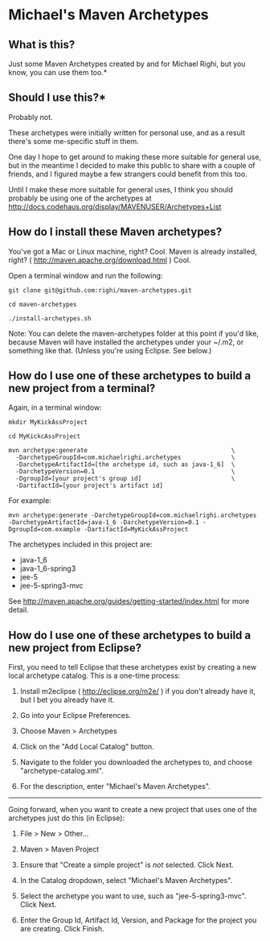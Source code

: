 Michael's Maven Archetypes
==========================

What is this?
-------------
Just some Maven Archetypes created by and for Michael Righi, but you know, you can use them too.*


Should I use this?*
------------------
Probably not.  

These archetypes were initially written for personal use, and as a result there's some me-specific stuff in them.

One day I hope to get around to making these more suitable for general use, but in the meantime I decided to make this
public to share with a couple of friends, and I figured maybe a few strangers could benefit from this too.

Until I make these more suitable for general uses, I think you should probably be using one of the archetypes
at http://docs.codehaus.org/display/MAVENUSER/Archetypes+List


How do I install these Maven archetypes?
----------------------------------------
You've got a Mac or Linux machine, right?  Cool.  Maven is already installed, right? ( http://maven.apache.org/download.html ) Cool.

Open a terminal window and run the following:

	git clone git@github.com:righi/maven-archetypes.git

	cd maven-archetypes

	./install-archetypes.sh
	
Note: You can delete the maven-archetypes folder at this point if you'd like, because Maven will have installed the archetypes under
your ~/.m2, or something like that.  (Unless you're using Eclipse.  See below.)


How do I use one of these archetypes to build a new project from a terminal?
----------------------------------------------------------------------------
Again, in a terminal window:

	mkdir MyKickAssProject
	
	cd MyKickcAssProject
	
	mvn archetype:generate                                        \
	  -DarchetypeGroupId=com.michaelrighi.archetypes              \
	  -DarchetypeArtifactId=[the archetype id, such as java-1_6]  \
	  -DarchetypeVersion=0.1                                      \
	  -DgroupId=[your project's group id]                         \
	  -DartifactId=[your project's artifact id]
	
	
For example:

	mvn archetype:generate -DarchetypeGroupId=com.michaelrighi.archetypes -DarchetypeArtifactId=java-1_6 -DarchetypeVersion=0.1 -DgroupId=com.example -DartifactId=MyKickAssProject
	
The archetypes included in this project are:

* java-1_6
* java-1_6-spring3
* jee-5
* jee-5-spring3-mvc

See http://maven.apache.org/guides/getting-started/index.html for more detail.


How do I use one of these archetypes to build a new project from Eclipse?
-------------------------------------------------------------------------
First, you need to tell Eclipse that these archetypes exist by creating a new local archetype catalog.  This is a one-time process:

1. Install m2eclipse ( http://eclipse.org/m2e/ ) if you don't already have it, but I bet you already have it.

2. Go into your Eclipse Preferences.

3. Choose Maven > Archetypes

4. Click on the "Add Local Catalog" button.

5. Navigate to the folder you downloaded the archetypes to, and choose "archetype-catalog.xml".

6. For the description, enter "Michael's Maven Archetypes".

---------------------------------------
Going forward, when you want to create a new project that uses one of the archetypes just do this (in Eclipse):

1. File > New > Other...

2. Maven > Maven Project

3. Ensure that "Create a simple project" is *not* selected.  Click Next.

4. In the Catalog dropdown, select "Michael's Maven Archetypes".

5. Select the archetype you want to use, such as "jee-5-spring3-mvc".  Click Next.

6. Enter the Group Id, Artifact Id, Version, and Package for the project you are creating.  Click Finish.
